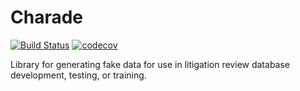# Charade
[![Build Status](https://travis-ci.org/wikkiewikkie/Charade.svg?branch=master)](https://travis-ci.org/wikkiewikkie/Charade)
[![codecov](https://codecov.io/gh/wikkiewikkie/charade/branch/master/graph/badge.svg)](https://codecov.io/gh/wikkiewikkie/charade)

Library for generating fake data for use in litigation review database development, testing, or training.
